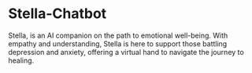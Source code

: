 # Stella-Chatbot
Stella, is an AI companion on the path to emotional well-being. With empathy and understanding, Stella is here to support those battling depression and anxiety, offering a virtual hand to navigate the journey to healing.
